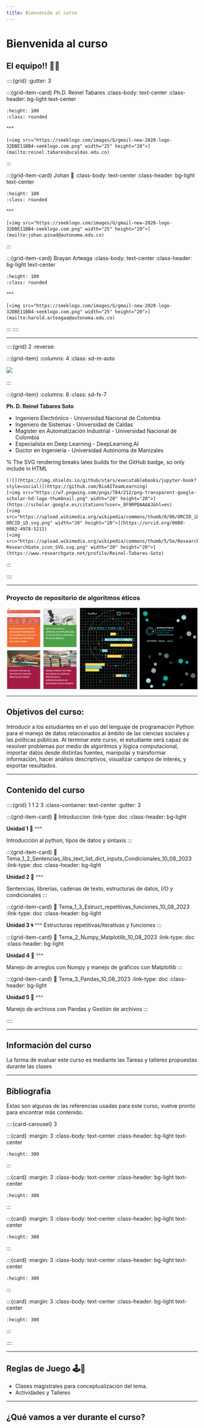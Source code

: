 ```yaml
---
title: Bienvenida al curso
---
```

# Bienvenida al curso

## El equipo!! 🦾🧠

::::{grid}
:gutter: 3

:::{grid-item-card} Ph.D. Reinel Tabares
:class-body: text-center
:class-header: bg-light text-center

```{image} _static/images/rts.png
:height: 100
:class: rounded
```
^^^
```{only} html
[<img src="https://seeklogo.com/images/G/gmail-new-2020-logo-32DBE11BB4-seeklogo.com.png" width="25" height="20">](mailto:reinel.tabares@ucaldas.edu.co)
```
:::

:::{grid-item-card} Johan 🍍
:class-body: text-center
:class-header: bg-light text-center
```{image} _static/images/jpd.png
:height: 100
:class: rounded
```
^^^
```{only} html
[<img src="https://seeklogo.com/images/G/gmail-new-2020-logo-32DBE11BB4-seeklogo.com.png" width="25" height="20">](mailto:johan.pinad@autonoma.edu.co)
```
:::

:::{grid-item-card} Brayan Arteaga
:class-body: text-center
:class-header: bg-light text-center
```{image} _static/images/hba.png
:height: 100
:class: rounded
```
^^^
```{only} html
[<img src="https://seeklogo.com/images/G/gmail-new-2020-logo-32DBE11BB4-seeklogo.com.png" width="25" height="20">](mailto:harold.arteagaa@autonoma.edu.co)
```
:::
::::

---

::::{grid} 2
:reverse:

:::{grid-item}
:columns: 4
:class: sd-m-auto

<img src="https://upload.wikimedia.org/wikipedia/commons/3/35/Logo_Universidad_Adolfo_Ib%C3%A1%C3%B1ez.JPG" />

:::

:::{grid-item}
:columns: 8
:class: sd-fs-7

**Ph. D. Reinel Tabares Soto**

* Ingeniero Electrónico -  Universidad Nacional de Colombia
* Ingeniero de Sistemas - Universidad de Caldas
* Magister en Automatización Industrial - Universidad Nacional de Colombia
* Especialista en Deep Learning - DeepLearning.AI
* Doctor en Ingeniería - Universidad Autónoma de Manizales

% The SVG rendering breaks latex builds for the GitHub badge, so only include in HTML

```{only} html
[![](https://img.shields.io/github/stars/executablebooks/jupyter-book?style=social)](https://github.com/BioAITeamLearning)
[<img src="https://w7.pngwing.com/pngs/784/212/png-transparent-google-scholar-hd-logo-thumbnail.png" width="20" height="20">](https://scholar.google.es/citations?user=_8F9RPQAAAAJ&hl=es)
[<img src="https://upload.wikimedia.org/wikipedia/commons/thumb/0/06/ORCID_iD.svg/2048px-ORCID_iD.svg.png" width="20" height="20">](https://orcid.org/0000-0002-4978-5211)
[<img src="https://upload.wikimedia.org/wikipedia/commons/thumb/5/5e/ResearchGate_icon_SVG.svg/1200px-ResearchGate_icon_SVG.svg.png" width="20" height="20">](https://www.researchgate.net/profile/Reinel-Tabares-Soto)
```

:::

::::

---

### Proyecto de repositorio de algoritmos éticos


<a href="https://www.algoritmospublicos.cl/">
    <img src="_static/images/globlabAlgoEticos.png" alt="RepoAlgoritmosEticos">
</a>

---

## Objetivos del curso:

Introducir a los estudiantes en el uso del lenguaje de programación Python para el manejo de datos relacionados al ámbito de las ciencias sociales y las políticas públicas. Al terminar este curso, el estudiante será capaz de resolver problemas por medio de algoritmos y lógica computacional, importar datos desde distintas fuentes, manipular y transformar información, hacer análisis descriptivos, visualizar campos de interés, y exportar resultados.

---

## Contenido del curso

::::{grid} 1 1 2 3
:class-container: text-center
:gutter: 3

:::{grid-item-card}
:link: Introduccion
:link-type: doc
:class-header: bg-light

**Unidad 1 🤝**
^^^

Introducción al python, tipos de datos y sintaxis
:::

:::{grid-item-card}
:link: Tema_1_2_Sentencias_libs_text_list_dict_inputs_Condicionales_10_08_2023
:link-type: doc
:class-header: bg-light

**Unidad 2 🐍**
^^^

Sentencias, librerías, cadenas de texto, estructuras de datos, I/O y condicionales
:::

:::{grid-item-card}
:link: Tema_1_3_Estruct_repetitivas_funciones_10_08_2023
:link-type: doc
:class-header: bg-light

**Unidad 3 🌀**
^^^
Estructuras repetitivas/iterativas y funciones
:::

:::{grid-item-card}
:link: Tema_2_Numpy_Matplotlib_10_08_2023
:link-type: doc
:class-header: bg-light

**Unidad 4 🚀**
^^^

Manejo de arreglos con Numpy y manejo de gráficos con Matplotlib
:::

:::{grid-item-card}
:link: Tema_3_Pandas_10_08_2023
:link-type: doc
:class-header: bg-light

**Unidad 5 🐼**
^^^

Manejo de archivos con Pandas y Gestión de archivos
:::

::::

---

## Información del curso

La forma de evaluar este curso es mediante las Tareas y talleres propuestas durante las clases

---

## Bibliografía
Estas son algunas de las referencias usadas para este curso, vuelve pronto para encontrar más contenido.

::::{card-carousel} 3

:::{card}
:margin: 3
:class-body: text-center
:class-header: bg-light text-center

```{image} https://images.cdn1.buscalibre.com/fit-in/360x360/9b/60/9b604c0a5d8f77c64be6bf1318c9eb59.jpg
:height: 300
```

:::

:::{card}
:margin: 3
:class-body: text-center
:class-header: bg-light text-center

```{image} https://images-na.ssl-images-amazon.com/images/I/91QBEYSpnLL._AC_UL600_SR600,600_.jpg
:height: 300
```
:::

:::{card}
:margin: 3
:class-body: text-center
:class-header: bg-light text-center

```{image} https://images.cdn2.buscalibre.com/fit-in/360x360/50/19/6a7d4496c65bdf02a732d20e3cf12c3d.jpg
:height: 300
```

:::

:::{card}
:margin: 3
:class-body: text-center
:class-header: bg-light text-center

```{image} https://img.tradepub.com/free/w_webd14/images/w_webd14c8.jpg
:height: 300
```

:::

:::{card}
:margin: 3
:class-body: text-center
:class-header: bg-light text-center

```{image} https://ipython.org/_images/ipython-cookbook-2nd.png
:height: 300
```
:::

::::

---

## Reglas de Juego 🕹️📏

* Clases magistrales para conceptualización del tema.
* Actividades y Talleres

---

## ¿Qué vamos a ver durante el curso?

```{tableofcontents}
```